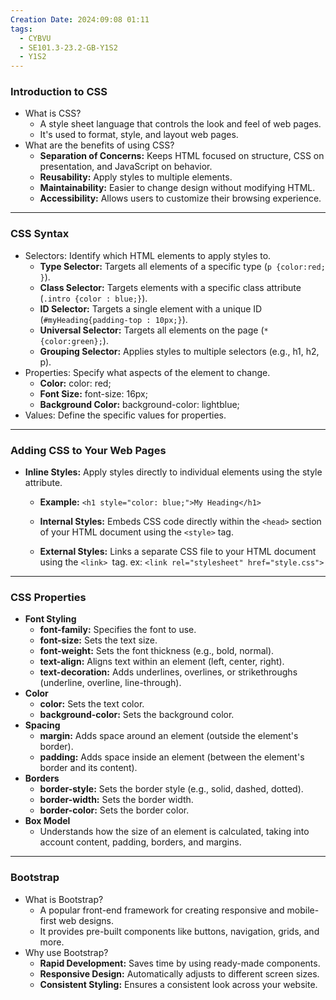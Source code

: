 ```yaml
---
Creation Date: 2024:09:08 01:11
tags:
  - CYBVU
  - SE101.3-23.2-GB-Y1S2
  - Y1S2
---
```

### Introduction to CSS

- What is CSS?
    - A style sheet language that controls the look and feel of web pages.
    - It's used to format, style, and layout web pages.
- What are the benefits of using CSS?
    - **Separation of Concerns:** Keeps HTML focused on structure, CSS on presentation, and JavaScript on behavior.
    - **Reusability:** Apply styles to multiple elements.
    - **Maintainability:** Easier to change design without modifying HTML.
    - **Accessibility:** Allows users to customize their browsing experience.

---

### CSS Syntax

- Selectors: Identify which HTML elements to apply styles to.
    - **Type Selector:** Targets all elements of a specific type (`p {color:red; }`).
    - **Class Selector:** Targets elements with a specific class attribute (`.intro {color : blue;}`).
    - **ID Selector:** Targets a single element with a unique ID (`#myHeading{padding-top : 10px;}`).
    - **Universal Selector:** Targets all elements on the page (`* {color:green};`).
    - **Grouping Selector:** Applies styles to multiple selectors (e.g., h1, h2, p).
- Properties: Specify what aspects of the element to change.
    - **Color:** color: red;
    - **Font Size:** font-size: 16px;
    - **Background Color:** background-color: lightblue;
- Values: Define the specific values for properties.

---

### Adding CSS to Your Web Pages

- **Inline Styles:** Apply styles directly to individual elements using the style attribute.
    
    - **Example:** `<h1 style="color: blue;">My Heading</h1>`
        
    - **Internal Styles:** Embeds CSS code directly within the `<head>` section of your HTML document using the `<style>` tag.
    - **External Styles:** Links a separate CSS file to your HTML document using the `<link> `tag. ex: `<link rel="stylesheet" href="style.css">`
    

---

### CSS Properties

- **Font Styling**
    - **font-family:** Specifies the font to use.
    - **font-size:** Sets the text size.
    - **font-weight:** Sets the font thickness (e.g., bold, normal).
    - **text-align:** Aligns text within an element (left, center, right).
    - **text-decoration:** Adds underlines, overlines, or strikethroughs (underline, overline, line-through).
- **Color**
    - **color:** Sets the text color.
    - **background-color:** Sets the background color.
- **Spacing**
    - **margin:** Adds space around an element (outside the element's border).
    - **padding:** Adds space inside an element (between the element's border and its content).
- **Borders**
    - **border-style:** Sets the border style (e.g., solid, dashed, dotted).
    - **border-width:** Sets the border width.
    - **border-color:** Sets the border color.
- **Box Model**
    - Understands how the size of an element is calculated, taking into account content, padding, borders, and margins.

---

### Bootstrap

- What is Bootstrap?
    - A popular front-end framework for creating responsive and mobile-first web designs.
    - It provides pre-built components like buttons, navigation, grids, and more.
- Why use Bootstrap?
    - **Rapid Development:** Saves time by using ready-made components.
    - **Responsive Design:** Automatically adjusts to different screen sizes.
    - **Consistent Styling:** Ensures a consistent look across your website.